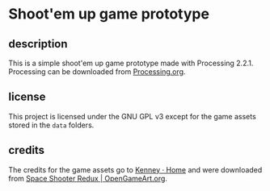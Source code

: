 # Shoot'em up game prototype

## description

This is a simple shoot'em up game prototype made with Processing 2.2.1.
Processing can be downloaded from [Processing.org](https://processing.org/).

## license

This project is licensed under the GNU GPL v3 except for the game assets stored in the `data` folders.

## credits

The credits for the game assets go to [Kenney · Home](http://www.kenney.nl/) and were downloaded from [Space Shooter Redux | OpenGameArt.org](http://opengameart.org/content/space-shooter-redux).

